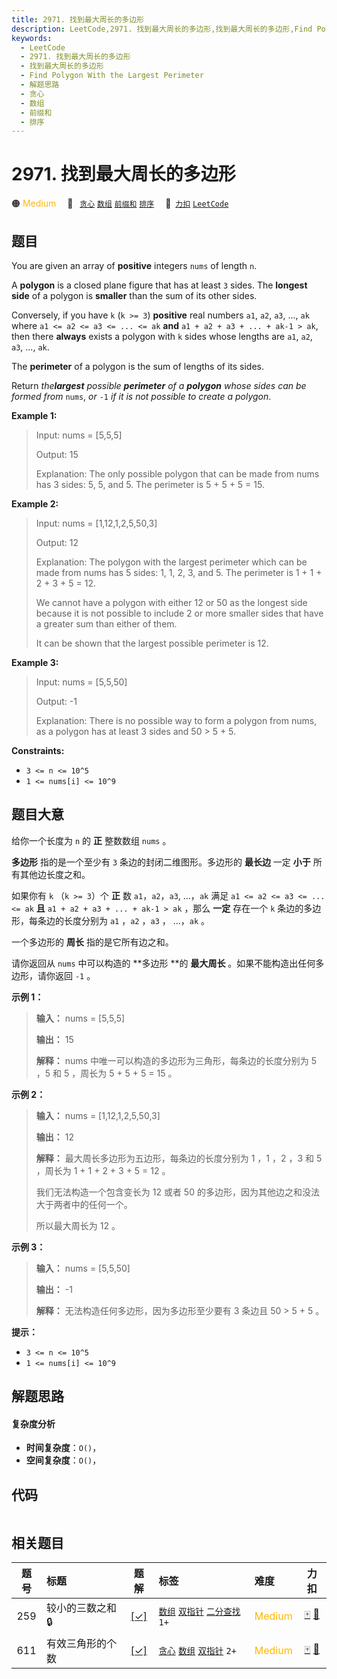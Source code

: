 ```yaml
---
title: 2971. 找到最大周长的多边形
description: LeetCode,2971. 找到最大周长的多边形,找到最大周长的多边形,Find Polygon With the Largest Perimeter,解题思路,贪心,数组,前缀和,排序
keywords:
  - LeetCode
  - 2971. 找到最大周长的多边形
  - 找到最大周长的多边形
  - Find Polygon With the Largest Perimeter
  - 解题思路
  - 贪心
  - 数组
  - 前缀和
  - 排序
---
```


# 2971. 找到最大周长的多边形

🟠 <font color=#ffb800>Medium</font>&emsp; 🔖&ensp; [`贪心`](/tag/greedy.md) [`数组`](/tag/array.md) [`前缀和`](/tag/prefix-sum.md) [`排序`](/tag/sorting.md)&emsp; 🔗&ensp;[`力扣`](https://leetcode.cn/problems/find-polygon-with-the-largest-perimeter) [`LeetCode`](https://leetcode.com/problems/find-polygon-with-the-largest-perimeter)

## 题目

You are given an array of **positive** integers `nums` of length `n`.

A **polygon** is a closed plane figure that has at least `3` sides. The
**longest side** of a polygon is **smaller** than the sum of its other sides.

Conversely, if you have `k` (`k >= 3`) **positive** real numbers `a1`, `a2`,
`a3`, ..., `ak` where `a1 <= a2 <= a3 <= ... <= ak` **and** `a1 + a2 + a3 +
... + ak-1 > ak`, then there **always** exists a polygon with `k` sides whose
lengths are `a1`, `a2`, `a3`, ..., `ak`.

The **perimeter** of a polygon is the sum of lengths of its sides.

Return _the**largest** possible **perimeter** of a **polygon** whose sides can
be formed from_ `nums`, _or_ `-1` _if it is not possible to create a polygon_.



**Example 1:**

> Input: nums = [5,5,5]
> 
> Output: 15
> 
> Explanation: The only possible polygon that can be made from nums has 3 sides: 5, 5, and 5. The perimeter is 5 + 5 + 5 = 15.

**Example 2:**

> Input: nums = [1,12,1,2,5,50,3]
> 
> Output: 12
> 
> Explanation: The polygon with the largest perimeter which can be made from nums has 5 sides: 1, 1, 2, 3, and 5. The perimeter is 1 + 1 + 2 + 3 + 5 = 12.
> 
> We cannot have a polygon with either 12 or 50 as the longest side because it is not possible to include 2 or more smaller sides that have a greater sum than either of them.
> 
> It can be shown that the largest possible perimeter is 12.

**Example 3:**

> Input: nums = [5,5,50]
> 
> Output: -1
> 
> Explanation: There is no possible way to form a polygon from nums, as a polygon has at least 3 sides and 50 > 5 + 5.

**Constraints:**

  * `3 <= n <= 10^5`
  * `1 <= nums[i] <= 10^9`


## 题目大意

给你一个长度为 `n` 的 **正**  整数数组 `nums` 。

**多边形**  指的是一个至少有 `3` 条边的封闭二维图形。多边形的 **最长边**  一定 **小于**  所有其他边长度之和。

如果你有 `k` （`k >= 3`）个 **正**  数 `a1`，`a2`，`a3`, ...，`ak` 满足 `a1 <= a2 <= a3 <=
... <= ak` **且** `a1 + a2 + a3 + ... + ak-1 > ak` ，那么 **一定**  存在一个 `k`
条边的多边形，每条边的长度分别为 `a1` ，`a2` ，`a3` ， ...，`ak` 。

一个多边形的 **周长**  指的是它所有边之和。

请你返回从 `nums` 中可以构造的 **多边形  **的 **最大周长**  。如果不能构造出任何多边形，请你返回 `-1` 。



**示例 1：**

> 
> 
> 
> 
> 
> **输入：** nums = [5,5,5]
> 
> **输出：** 15
> 
> **解释：** nums 中唯一可以构造的多边形为三角形，每条边的长度分别为 5 ，5 和 5 ，周长为 5 + 5 + 5 = 15 。
> 
> 

**示例 2：**

> 
> 
> 
> 
> 
> **输入：** nums = [1,12,1,2,5,50,3]
> 
> **输出：** 12
> 
> **解释：** 最大周长多边形为五边形，每条边的长度分别为 1 ，1 ，2 ，3 和 5 ，周长为 1 + 1 + 2 + 3 + 5 = 12 。
> 
> 我们无法构造一个包含变长为 12 或者 50 的多边形，因为其他边之和没法大于两者中的任何一个。
> 
> 所以最大周长为 12 。
> 
> 

**示例 3：**

> 
> 
> 
> 
> 
> **输入：** nums = [5,5,50]
> 
> **输出：** -1
> 
> **解释：** 无法构造任何多边形，因为多边形至少要有 3 条边且 50 > 5 + 5 。
> 
> 



**提示：**

  * `3 <= n <= 10^5`
  * `1 <= nums[i] <= 10^9`


## 解题思路

#### 复杂度分析

- **时间复杂度**：`O()`，
- **空间复杂度**：`O()`，

## 代码

```javascript

```

## 相关题目

<!-- prettier-ignore -->
| 题号 | 标题 | 题解 | 标签 | 难度 | 力扣 |
| :------: | :------ | :------: | :------ | :------ | :------: |
| 259 | 较小的三数之和 🔒 | [[✓]](/problem/0259.md) |  [`数组`](/tag/array.md) [`双指针`](/tag/two-pointers.md) [`二分查找`](/tag/binary-search.md) `1+` | <font color=#ffb800>Medium</font> | [🀄️](https://leetcode.cn/problems/3sum-smaller) [🔗](https://leetcode.com/problems/3sum-smaller) |
| 611 | 有效三角形的个数 | [[✓]](/problem/0611.md) |  [`贪心`](/tag/greedy.md) [`数组`](/tag/array.md) [`双指针`](/tag/two-pointers.md) `2+` | <font color=#ffb800>Medium</font> | [🀄️](https://leetcode.cn/problems/valid-triangle-number) [🔗](https://leetcode.com/problems/valid-triangle-number) |